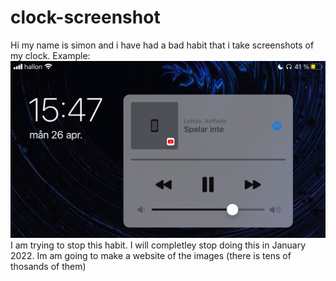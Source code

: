 # clock-screenshot
Hi my name is simon and i have had a bad habit that i take screenshots of my clock. Example:
![Image of clock](/2021/April/26/march%2026th%20(12).PNG)
I am trying to stop this habit. I will completley stop doing this in January 2022. Im am going to make a website of the images (there is tens of thosands of them)

